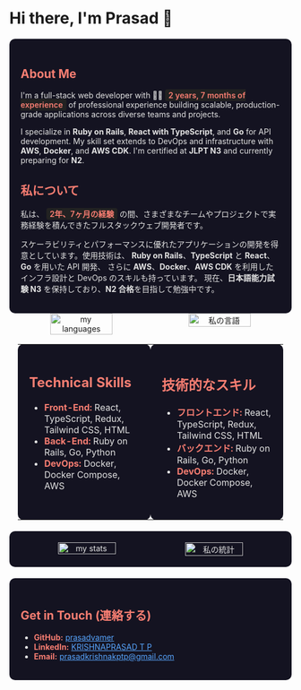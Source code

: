 # Hi there, I'm Prasad 👋

<div style="background-color: #141321; color: #e4e4e4; padding: 20px; border-radius: 10px; margin-top: 20px;">
  <h2 style="color: #f97e72;">About Me</h2>

  <p>
  I'm a full-stack web developer with 🧑‍💻 
  <span style="background: #222; color: #f97e72; padding: 2px 6px; border-radius: 4px; font-weight: 600;"><!--START_EXPERIENCE-->2 years, 7 months of experience<!--END_EXPERIENCE--></span>
  of professional experience building scalable, production-grade applications across diverse teams and projects.
  </p>

  <p>
  I specialize in <strong>Ruby on Rails</strong>, <strong>React with TypeScript</strong>, and <strong>Go</strong> for API development.
  My skill set extends to DevOps and infrastructure with <strong>AWS</strong>, <strong>Docker</strong>, and <strong>AWS CDK</strong>.
  I'm certified at <strong>JLPT N3</strong> and currently preparing for <strong>N2</strong>.
  </p>

  <h2 style="color: #f97e72;">私について</h2>

  <p>
  私は、
  <span style="background: #222; color: #f97e72; padding: 2px 6px; border-radius: 4px; font-weight: 600;"><!--START_EXPERIENCE_JA-->2年、7ヶ月の経験<!--END_EXPERIENCE_JA--></span>
  の間、さまざまなチームやプロジェクトで実務経験を積んできたフルスタックウェブ開発者です。
  </p>

  <p>
  スケーラビリティとパフォーマンスに優れたアプリケーションの開発を得意としています。使用技術は、
  <strong>Ruby on Rails</strong>、<strong>TypeScript</strong> と <strong>React</strong>、<strong>Go</strong> を用いた API 開発、
  さらに <strong>AWS</strong>、<strong>Docker</strong>、<strong>AWS CDK</strong> を利用したインフラ設計と DevOps のスキルも持っています。
  現在、<strong>日本語能力試験 N3</strong> を保持しており、<strong>N2 合格</strong>を目指して勉強中です。
  </p>
</div>

<div align="center" style="display: flex; justify-content: center; gap: 2%;">
  <img alt="my languages" width="47%" src="https://github-readme-stats.vercel.app/api/top-langs/?username=prasadvamer&hide=html,css&theme=radical" />
  <img alt="私の言語" width="47%" src="https://github-readme-stats.vercel.app/api/top-langs/?username=prasadvamer&hide=html,css&theme=radical&locale=ja" />
</div>
<br clear="both" />

<table align="center" style="width: 94%; margin: 0 auto; table-layout: fixed;">
  <tr>
    <td style="background-color: #141321; color: #e4e4e4; padding: 20px; border-radius: 10px; vertical-align: top; width: 47%;">
      <h2 style="color: #f97e72;">Technical Skills</h2>
      <ul>
        <li><strong style="color: #f97e72;">Front-End:</strong> React, TypeScript, Redux, Tailwind CSS, HTML</li>
        <li><strong style="color: #f97e72;">Back-End:</strong> Ruby on Rails, Go, Python</li>
        <li><strong style="color: #f97e72;">DevOps:</strong> Docker, Docker Compose, AWS</li>
      </ul>
    </td>
    <td style="background-color: #141321; color: #e4e4e4; padding: 20px; border-radius: 10px; vertical-align: top; width: 47%;">
      <h2 style="color: #f97e72;">技術的なスキル</h2>
      <ul>
        <li><strong style="color: #f97e72;">フロントエンド:</strong> React, TypeScript, Redux, Tailwind CSS, HTML</li>
        <li><strong style="color: #f97e72;">バックエンド:</strong> Ruby on Rails, Go, Python</li>
        <li><strong style="color: #f97e72;">DevOps:</strong> Docker, Docker Compose, AWS</li>
      </ul>
    </td>
  </tr>
</table>

<div style="background-color: #141321; color: #e4e4e4; padding: 20px; border-radius: 10px; margin-top: 20px;">
  <div align="center" style="display: flex; justify-content: center; gap: 2%;">
    <img alt="my stats" width="47%" src="https://github-readme-stats.vercel.app/api?username=prasadvamer&show_icons=true&theme=radical&locale=en" />
    <img alt="私の統計" width="47%" src="https://github-readme-stats.vercel.app/api?username=prasadvamer&show_icons=true&theme=radical&locale=ja" />
  </div>
</div>

<div style="background-color: #141321; color: #e4e4e4; padding: 20px; border-radius: 10px; margin-top: 20px;">
  <h2 style="color: #f97e72;">Get in Touch (連絡する)</h2>
  <ul>
    <li><strong style="color: #f97e72;">GitHub:</strong> <a href="https://github.com/prasadvamer" style="color: #58a6ff;">prasadvamer</a></li>
    <li><strong style="color: #f97e72;">LinkedIn:</strong> <a href="https://www.linkedin.com/in/krishnaprasad-t-p-502218192/" style="color: #58a6ff;">KRISHNAPRASAD T P</a></li>
    <li><strong style="color: #f97e72;">Email:</strong> <a href="mailto:prasadkrishnakptp@gmail.com" style="color: #58a6ff;">prasadkrishnakptp@gmail.com</a></li>
  </ul>
</div>
